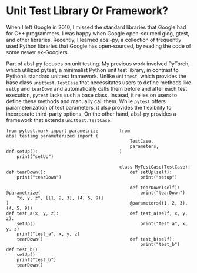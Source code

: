 # Unit Test Library Or Framework?

When I left Google in 2010, I missed the standard libraries that Google had for C++ programmers. I was happy when Google open-sourced glog, gtest, and other libraries. Recently, I learned absl-py, a collection of frequently used Python libraries that Google has open-sourced, by reading the code of some newer ex-Googlers.

Part of absl-py focuses on unit testing. My previous work involved PyTorch, which utilized pytest, a minimalist Python unit test library, in contrast to Python’s standard unittest framework. Unlike `unittest`, which provides the base class `unittest.TestCase` that necessitates users to define methods like `setUp` and `tearDown` and automatically calls them before and after each test execution, `pytest` lacks such a base class. Instead, it relies on users to define these methods and manually call them. While `pytest` offers parameterization of test parameters, it also provides the flexibility to incorporate third-party options. On the other hand, absl-py provides a framework that extends `unittest.TestCase`.

```
from pytest.mark import parametrize        from absl.testing.parameterized import (
                                               TestCase,
                                               parameters,
def setUp():                               )
    print("setUp")

                                           class MyTestCase(TestCase):
def tearDown():                                def setUp(self):
    print("tearDown")                              print("setup")

                                               def tearDown(self):
@parametrize(                                      print("tearDown")
    "x, y, z", [(1, 2, 3), (4, 5, 9)]
)                                              @parameters((1, 2, 3), (4, 5, 9))
def test_a(x, y, z):                           def test_a(self, x, y, z):
    setUp()                                        print("test_a", x, y, z)
    print("test_a", x, y, z)
    tearDown()                                 def test_b(self):
                                                   print("test_b")
def test_b():
    setUp()
    print("test_b")
    tearDown()
```
